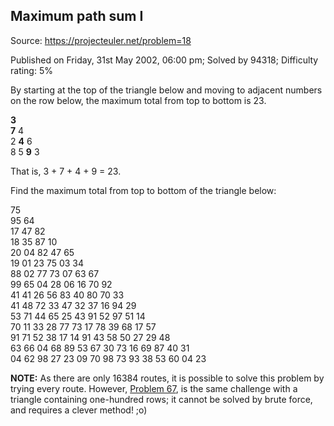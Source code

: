 Maximum path sum I
------------------

Source: https://projecteuler.net/problem=18

Published on Friday, 31st May 2002, 06:00 pm; Solved by 94318;
Difficulty rating: 5%

By starting at the top of the triangle below and moving to adjacent
numbers on the row below, the maximum total from top to bottom is 23.

**3**\
**7** 4\
 2 **4** 6\
 8 5 **9** 3

That is, 3 + 7 + 4 + 9 = 23.

Find the maximum total from top to bottom of the triangle below:

75\
 95 64\
 17 47 82\
 18 35 87 10\
 20 04 82 47 65\
 19 01 23 75 03 34\
 88 02 77 73 07 63 67\
 99 65 04 28 06 16 70 92\
 41 41 26 56 83 40 80 70 33\
 41 48 72 33 47 32 37 16 94 29\
 53 71 44 65 25 43 91 52 97 51 14\
 70 11 33 28 77 73 17 78 39 68 17 57\
 91 71 52 38 17 14 91 43 58 50 27 29 48\
 63 66 04 68 89 53 67 30 73 16 69 87 40 31\
 04 62 98 27 23 09 70 98 73 93 38 53 60 04 23

**NOTE:** As there are only 16384 routes, it is possible to solve this
problem by trying every route. However, [Problem 67](problem=67), is the
same challenge with a triangle containing one-hundred rows; it cannot be
solved by brute force, and requires a clever method! ;o)
